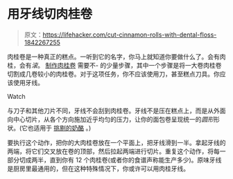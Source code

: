# 用牙线切肉桂卷

> 原文：<https://lifehacker.com/cut-cinnamon-rolls-with-dental-floss-1842267255>

肉桂卷是一种真正的糕点。一听到它的名字，你马上就知道你要做什么了。会有肉桂，会有*滚*。 [制作肉桂卷](https://lifehacker.com/how-to-make-your-cinnamon-rolls-taste-like-cinnabons-1839326463) 需要不- 的少量步骤，其中一个步骤是将一大卷肉桂卷切割成几卷较小的肉桂卷。对于这项任务，你不应该使用刀，甚至糕点刀具。你应该使用牙线。

Watch

与刀子和其他刀片不同，牙线不会刮到肉桂卷。牙线不是压在糕点上，而是从外面向中心切片，从各个方向施加近乎均匀的压力，让你的面包卷呈现统一的*圆形*形状。(它也适用于 [挑剔的奶酪](https://lifehacker.com/use-dental-floss-to-cut-frustrating-cheeses-5987407) 。)

要执行这个动作，把你的大肉桂卷放在一个平面上，把牙线滑到一半。拿起牙线的两端，将它们交叉放在卷的顶部，然后拉起两端进行切片。重复这个动作，将每一部分切成两半，直到你有 12 个肉桂卷(或者你的食谱声称能生产多少)。原味牙线是厨房里最通用的，但在这种特殊情况下，你或许可以用肉桂牙线。